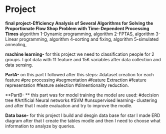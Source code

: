 # Project
**final project-Efficiency Analysis of Several Algorithms for Solving the Proportionate Flow Shop Problem with Time-Dependent Processing Times**
algorithm 1-Dynamic programming,
algorithm 2-FPTAS,
algorithm 3-Linear programming,
algorithm 4-sorting and fixing,
algorithm 5-simulated annealing,

**machine learning-**
for this project we need to classification people for 2 groups.
I got data with 11 feature and 15K variables after data collection and data sensing.

**PartA-**
on this part I followed after this steps:
#dataset creation for each feature
#pre processing
#segmentation
#feature Extraction 
#feature representation 
#feature selection
#dimentionality reduction.

**PartB- **
this part was for model training the model are used:
#decision tree
#Artificial Neural networks
#SVM
#unsupervised learning- clustering
and after that I made evaluation and try to improve the modle.

**Data base-**
for this project I build and desgin data base
for star I made ERD diagram
after that I create the tables modle and then I need to choose what information to analyze by queries.
 




